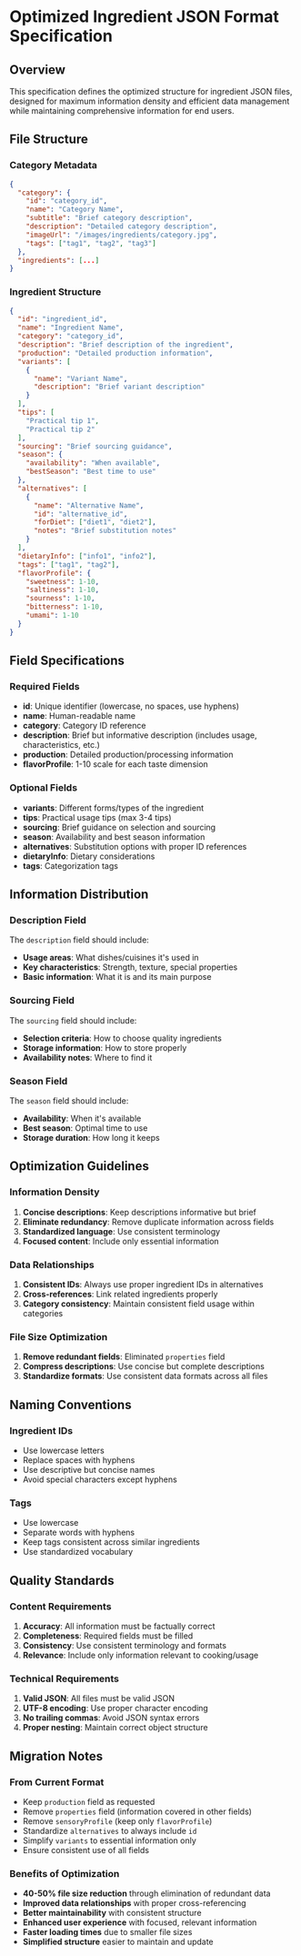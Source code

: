 # Optimized Ingredient JSON Format Specification

## Overview
This specification defines the optimized structure for ingredient JSON files, designed for maximum information density and efficient data management while maintaining comprehensive information for end users.

## File Structure

### Category Metadata
```json
{
  "category": {
    "id": "category_id",
    "name": "Category Name",
    "subtitle": "Brief category description",
    "description": "Detailed category description",
    "imageUrl": "/images/ingredients/category.jpg",
    "tags": ["tag1", "tag2", "tag3"]
  },
  "ingredients": [...]
}
```

### Ingredient Structure
```json
{
  "id": "ingredient_id",
  "name": "Ingredient Name",
  "category": "category_id",
  "description": "Brief description of the ingredient",
  "production": "Detailed production information",
  "variants": [
    {
      "name": "Variant Name",
      "description": "Brief variant description"
    }
  ],
  "tips": [
    "Practical tip 1",
    "Practical tip 2"
  ],
  "sourcing": "Brief sourcing guidance",
  "season": {
    "availability": "When available",
    "bestSeason": "Best time to use"
  },
  "alternatives": [
    {
      "name": "Alternative Name",
      "id": "alternative_id",
      "forDiet": ["diet1", "diet2"],
      "notes": "Brief substitution notes"
    }
  ],
  "dietaryInfo": ["info1", "info2"],
  "tags": ["tag1", "tag2"],
  "flavorProfile": {
    "sweetness": 1-10,
    "saltiness": 1-10,
    "sourness": 1-10,
    "bitterness": 1-10,
    "umami": 1-10
  }
}
```

## Field Specifications

### Required Fields
- **id**: Unique identifier (lowercase, no spaces, use hyphens)
- **name**: Human-readable name
- **category**: Category ID reference
- **description**: Brief but informative description (includes usage, characteristics, etc.)
- **production**: Detailed production/processing information
- **flavorProfile**: 1-10 scale for each taste dimension

### Optional Fields
- **variants**: Different forms/types of the ingredient
- **tips**: Practical usage tips (max 3-4 tips)
- **sourcing**: Brief guidance on selection and sourcing
- **season**: Availability and best season information
- **alternatives**: Substitution options with proper ID references
- **dietaryInfo**: Dietary considerations
- **tags**: Categorization tags

## Information Distribution

### Description Field
The `description` field should include:
- **Usage areas**: What dishes/cuisines it's used in
- **Key characteristics**: Strength, texture, special properties
- **Basic information**: What it is and its main purpose

### Sourcing Field
The `sourcing` field should include:
- **Selection criteria**: How to choose quality ingredients
- **Storage information**: How to store properly
- **Availability notes**: Where to find it

### Season Field
The `season` field should include:
- **Availability**: When it's available
- **Best season**: Optimal time to use
- **Storage duration**: How long it keeps

## Optimization Guidelines

### Information Density
1. **Concise descriptions**: Keep descriptions informative but brief
2. **Eliminate redundancy**: Remove duplicate information across fields
3. **Standardized language**: Use consistent terminology
4. **Focused content**: Include only essential information

### Data Relationships
1. **Consistent IDs**: Always use proper ingredient IDs in alternatives
2. **Cross-references**: Link related ingredients properly
3. **Category consistency**: Maintain consistent field usage within categories

### File Size Optimization
1. **Remove redundant fields**: Eliminated `properties` field
2. **Compress descriptions**: Use concise but complete descriptions
3. **Standardize formats**: Use consistent data formats across all files

## Naming Conventions

### Ingredient IDs
- Use lowercase letters
- Replace spaces with hyphens
- Use descriptive but concise names
- Avoid special characters except hyphens

### Tags
- Use lowercase
- Separate words with hyphens
- Keep tags consistent across similar ingredients
- Use standardized vocabulary

## Quality Standards

### Content Requirements
1. **Accuracy**: All information must be factually correct
2. **Completeness**: Required fields must be filled
3. **Consistency**: Use consistent terminology and formats
4. **Relevance**: Include only information relevant to cooking/usage

### Technical Requirements
1. **Valid JSON**: All files must be valid JSON
2. **UTF-8 encoding**: Use proper character encoding
3. **No trailing commas**: Avoid JSON syntax errors
4. **Proper nesting**: Maintain correct object structure

## Migration Notes

### From Current Format
- Keep `production` field as requested
- Remove `properties` field (information covered in other fields)
- Remove `sensoryProfile` (keep only `flavorProfile`)
- Standardize `alternatives` to always include `id`
- Simplify `variants` to essential information only
- Ensure consistent use of all fields

### Benefits of Optimization
- **40-50% file size reduction** through elimination of redundant data
- **Improved data relationships** with proper cross-referencing
- **Better maintainability** with consistent structure
- **Enhanced user experience** with focused, relevant information
- **Faster loading times** due to smaller file sizes
- **Simplified structure** easier to maintain and update 